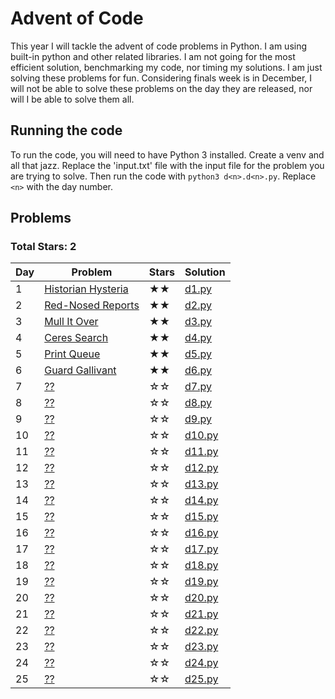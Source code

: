 # Advent of Code

This year I will tackle the advent of code problems in Python. I am using built-in python and other related libraries.
I am not going for the most efficient solution, benchmarking my code, nor timing my solutions. I am just solving these
problems for fun. Considering finals week is in December, I will not be able to solve these problems on the day they are
released, nor will I be able to solve them all.

## Running the code

To run the code, you will need to have Python 3 installed. Create a venv and all that jazz. Replace the 'input.txt' file
with the input file for the problem you are trying to solve. Then run the code with `python3 d<n>.d<n>.py`.
Replace `<n>`
with the day number.

## Problems

### Total Stars: 2

| Day | Problem                                                   | Stars | Solution             |
|-----|-----------------------------------------------------------|-------|----------------------|
| 1   | [Historian Hysteria](https://adventofcode.com/2024/day/1) | ★★    | [d1.py](d1/d1.py)    |
| 2   | [Red-Nosed Reports](https://adventofcode.com/2024/day/2)  | ★★    | [d2.py](d2/d2.py)    |
| 3   | [Mull It Over](https://adventofcode.com/2024/day/3)       | ★★    | [d3.py](d3/d3.py)    |
| 4   | [Ceres Search](https://adventofcode.com/2024/day/4)       | ★★    | [d4.py](d4/d4.py)    |
| 5   | [Print Queue](https://adventofcode.com/2024/day/5)        | ★★    | [d5.py](d5/d5.py)    |
| 6   | [Guard Gallivant](https://adventofcode.com/2024/day/6)    | ★★    | [d6.py](d6/d6.py)    |
| 7   | [??](https://adventofcode.com/2024/day/7)                 | ☆☆    | [d7.py](d7/d7.py)    |
| 8   | [??](https://adventofcode.com/2024/day/8)                 | ☆☆    | [d8.py](d8/d8.py)    |
| 9   | [??](https://adventofcode.com/2024/day/9)                 | ☆☆    | [d9.py](d9/d9.py)    |
| 10  | [??](https://adventofcode.com/2024/day/10)                | ☆☆    | [d10.py](d10/d10.py) |
| 11  | [??](https://adventofcode.com/2024/day/11)                | ☆☆    | [d11.py](d11/d11.py) |
| 12  | [??](https://adventofcode.com/2024/day/12)                | ☆☆    | [d12.py](d12/d12.py) |
| 13  | [??](https://adventofcode.com/2024/day/13)                | ☆☆    | [d13.py](d13/d13.py) |
| 14  | [??](https://adventofcode.com/2024/day/14)                | ☆☆    | [d14.py](d14/d14.py) |
| 15  | [??](https://adventofcode.com/2024/day/15)                | ☆☆    | [d15.py](d15/d15.py) |
| 16  | [??](https://adventofcode.com/2024/day/16)                | ☆☆    | [d16.py](d16/d16.py) |
| 17  | [??](https://adventofcode.com/2024/day/17)                | ☆☆    | [d17.py](d17/d17.py) |
| 18  | [??](https://adventofcode.com/2024/day/18)                | ☆☆    | [d18.py](d18/d18.py) |
| 19  | [??](https://adventofcode.com/2024/day/19)                | ☆☆    | [d19.py](d19/d19.py) |
| 20  | [??](https://adventofcode.com/2024/day/20)                | ☆☆    | [d20.py](d20/d20.py) |
| 21  | [??](https://adventofcode.com/2024/day/21)                | ☆☆    | [d21.py](d21/d21.py) |
| 22  | [??](https://adventofcode.com/2024/day/22)                | ☆☆    | [d22.py](d22/d22.py) |
| 23  | [??](https://adventofcode.com/2024/day/23)                | ☆☆    | [d23.py](d23/d23.py) |
| 24  | [??](https://adventofcode.com/2024/day/24)                | ☆☆    | [d24.py](d24/d24.py) |
| 25  | [??](https://adventofcode.com/2024/day/25)                | ☆☆    | [d25.py](d25/d25.py) |
